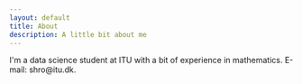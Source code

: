 ```yaml
---
layout: default
title: About
description: A little bit about me
---
```


<p>
I'm a data science student at ITU with a bit of experience in mathematics.
E-mail: <style type="text/css">p span.displaynone{display:none;}</style>shro@<span class="displaynone">null</span>itu.dk.
</p>

